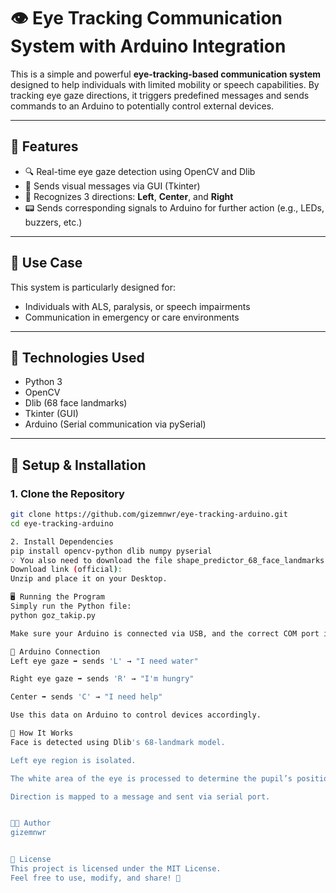 # 👁️ Eye Tracking Communication System with Arduino Integration

This is a simple and powerful **eye-tracking-based communication system** designed to help individuals with limited mobility or speech capabilities. By tracking eye gaze directions, it triggers predefined messages and sends commands to an Arduino to potentially control external devices.

---

## 🚀 Features

- 🔍 Real-time eye gaze detection using OpenCV and Dlib
- 💬 Sends visual messages via GUI (Tkinter)
- 🧠 Recognizes 3 directions: **Left**, **Center**, and **Right**
- 📟 Sends corresponding signals to Arduino for further action (e.g., LEDs, buzzers, etc.)

---

## 🎯 Use Case

This system is particularly designed for:
- Individuals with ALS, paralysis, or speech impairments
- Communication in emergency or care environments

---

## 🧰 Technologies Used

- Python 3
- OpenCV
- Dlib (68 face landmarks)
- Tkinter (GUI)
- Arduino (Serial communication via pySerial)

---

## 🔧 Setup & Installation

### 1. Clone the Repository

```bash
git clone https://github.com/gizemnwr/eye-tracking-arduino.git
cd eye-tracking-arduino

2. Install Dependencies
pip install opencv-python dlib numpy pyserial
💡 You also need to download the file shape_predictor_68_face_landmarks.dat
Download link (official):
Unzip and place it on your Desktop.

🖥️ Running the Program
Simply run the Python file:
python goz_takip.py

Make sure your Arduino is connected via USB, and the correct COM port is defined in the code.

📡 Arduino Connection
Left eye gaze ➡️ sends 'L' → "I need water"

Right eye gaze ➡️ sends 'R' → "I'm hungry"

Center ➡️ sends 'C' → "I need help"

Use this data on Arduino to control devices accordingly.

🧠 How It Works
Face is detected using Dlib's 68-landmark model.

Left eye region is isolated.

The white area of the eye is processed to determine the pupil’s position.

Direction is mapped to a message and sent via serial port.


👩‍💻 Author
gizemnwr


📜 License
This project is licensed under the MIT License.
Feel free to use, modify, and share! 🚀

